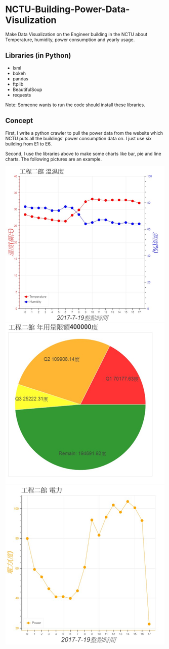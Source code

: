 # NCTU-Building-Power-Data-Visulization
Make Data Visualization on the Engineer building in the NCTU about Temperature, humidity, power consumption and yearly usage.

## Libraries (in Python)
* lxml
* bokeh
* pandas
* ftplib
* BeautifulSoup
* requests

Note: Someone wants to run the code should install these libraries.

## Concept
First, I write a python crawler to pull the power data from the website which NCTU puts all the buildings' power consumption data on. I just use six building from E1 to E6.

Second, I use the libraries above to make some charts like bar, pie and line charts. The following pictures are an example.

![image](https://github.com/henry19950709/NCTU-Building-Power-Data-Visulization/raw/master/image/img1.jpg) 
![image](https://github.com/henry19950709/NCTU-Building-Power-Data-Visulization/raw/master/image/img2.jpg) 
![image](https://github.com/henry19950709/NCTU-Building-Power-Data-Visulization/raw/master/image/img3.jpg) 




